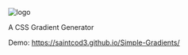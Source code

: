 ![logo](https://saintcod3.github.io/Simple-Gradients/assets/img/logo.png)

A CSS Gradient Generator

Demo: https://saintcod3.github.io/Simple-Gradients/
